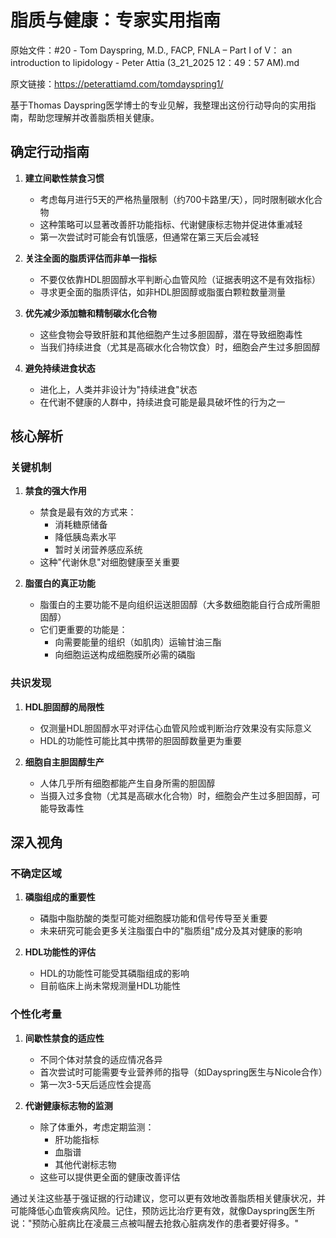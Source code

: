 # 脂质与健康：专家实用指南

原始文件：#20 - Tom Dayspring, M.D., FACP, FNLA – Part I of V： an introduction to lipidology - Peter Attia (3_21_2025 12：49：57 AM).md

原文链接：https://peterattiamd.com/tomdayspring1/

基于Thomas Dayspring医学博士的专业见解，我整理出这份行动导向的实用指南，帮助您理解并改善脂质相关健康。

## 确定行动指南

1. **建立间歇性禁食习惯**
   - 考虑每月进行5天的严格热量限制（约700卡路里/天），同时限制碳水化合物
   - 这种策略可以显著改善肝功能指标、代谢健康标志物并促进体重减轻
   - 第一次尝试时可能会有饥饿感，但通常在第三天后会减轻

2. **关注全面的脂质评估而非单一指标**
   - 不要仅依靠HDL胆固醇水平判断心血管风险（证据表明这不是有效指标）
   - 寻求更全面的脂质评估，如非HDL胆固醇或脂蛋白颗粒数量测量

3. **优先减少添加糖和精制碳水化合物**
   - 这些食物会导致肝脏和其他细胞产生过多胆固醇，潜在导致细胞毒性
   - 当我们持续进食（尤其是高碳水化合物饮食）时，细胞会产生过多胆固醇

4. **避免持续进食状态**
   - 进化上，人类并非设计为"持续进食"状态
   - 在代谢不健康的人群中，持续进食可能是最具破坏性的行为之一

## 核心解析

### 关键机制

1. **禁食的强大作用**
   - 禁食是最有效的方式来：
     * 消耗糖原储备
     * 降低胰岛素水平
     * 暂时关闭营养感应系统
   - 这种"代谢休息"对细胞健康至关重要

2. **脂蛋白的真正功能**
   - 脂蛋白的主要功能不是向组织运送胆固醇（大多数细胞能自行合成所需胆固醇）
   - 它们更重要的功能是：
     * 向需要能量的组织（如肌肉）运输甘油三酯
     * 向细胞运送构成细胞膜所必需的磷脂

### 共识发现

1. **HDL胆固醇的局限性**
   - 仅测量HDL胆固醇水平对评估心血管风险或判断治疗效果没有实际意义
   - HDL的功能性可能比其中携带的胆固醇数量更为重要

2. **细胞自主胆固醇生产**
   - 人体几乎所有细胞都能产生自身所需的胆固醇
   - 当摄入过多食物（尤其是高碳水化合物）时，细胞会产生过多胆固醇，可能导致毒性

## 深入视角

### 不确定区域

1. **磷脂组成的重要性**
   - 磷脂中脂肪酸的类型可能对细胞膜功能和信号传导至关重要
   - 未来研究可能会更多关注脂蛋白中的"脂质组"成分及其对健康的影响

2. **HDL功能性的评估**
   - HDL的功能性可能受其磷脂组成的影响
   - 目前临床上尚未常规测量HDL功能性

### 个性化考量

1. **间歇性禁食的适应性**
   - 不同个体对禁食的适应情况各异
   - 首次尝试时可能需要专业营养师的指导（如Dayspring医生与Nicole合作）
   - 第一次3-5天后适应性会提高

2. **代谢健康标志物的监测**
   - 除了体重外，考虑定期监测：
     * 肝功能指标
     * 血脂谱
     * 其他代谢标志物
   - 这些可以提供更全面的健康改善评估

通过关注这些基于强证据的行动建议，您可以更有效地改善脂质相关健康状况，并可能降低心血管疾病风险。记住，预防远比治疗更有效，就像Dayspring医生所说："预防心脏病比在凌晨三点被叫醒去抢救心脏病发作的患者要好得多。"